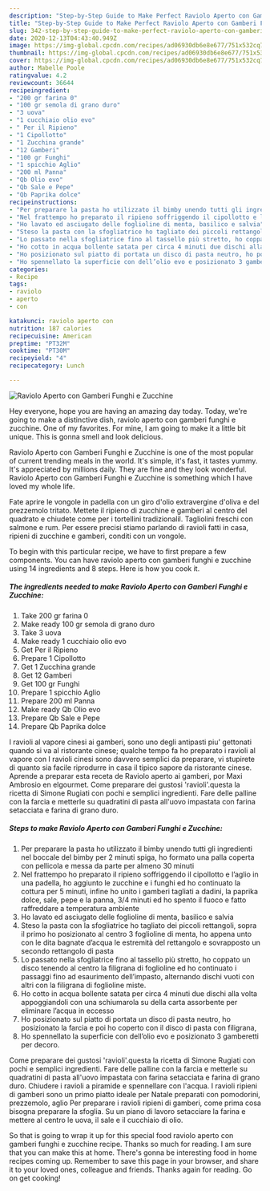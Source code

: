 ```yaml
---
description: "Step-by-Step Guide to Make Perfect Raviolo Aperto con Gamberi Funghi e Zucchine"
title: "Step-by-Step Guide to Make Perfect Raviolo Aperto con Gamberi Funghi e Zucchine"
slug: 342-step-by-step-guide-to-make-perfect-raviolo-aperto-con-gamberi-funghi-e-zucchine
date: 2020-12-13T04:43:40.949Z
image: https://img-global.cpcdn.com/recipes/ad06930db6e8e677/751x532cq70/raviolo-aperto-con-gamberi-funghi-e-zucchine-recipe-main-photo.jpg
thumbnail: https://img-global.cpcdn.com/recipes/ad06930db6e8e677/751x532cq70/raviolo-aperto-con-gamberi-funghi-e-zucchine-recipe-main-photo.jpg
cover: https://img-global.cpcdn.com/recipes/ad06930db6e8e677/751x532cq70/raviolo-aperto-con-gamberi-funghi-e-zucchine-recipe-main-photo.jpg
author: Mabelle Poole
ratingvalue: 4.2
reviewcount: 36644
recipeingredient:
- "200 gr farina 0"
- "100 gr semola di grano duro"
- "3 uova"
- "1 cucchiaio olio evo"
- " Per il Ripieno"
- "1 Cipollotto"
- "1 Zucchina grande"
- "12 Gamberi"
- "100 gr Funghi"
- "1 spicchio Aglio"
- "200 ml Panna"
- "Qb Olio evo"
- "Qb Sale e Pepe"
- "Qb Paprika dolce"
recipeinstructions:
- "Per preparare la pasta ho utilizzato il bimby unendo tutti gli ingredienti nel boccale del bimby per 2 minuti spiga, ho formato una palla coperta con pellicola e messa da parte per almeno 30 minuti"
- "Nel frattempo ho preparato il ripieno soffriggendo il cipollotto e l’aglio in una padella, ho aggiunto le zucchine e i funghi ed ho continuato la cottura per 5 minuti, infine ho unito i gamberi tagliati a dadini, la paprika dolce, sale, pepe e la panna, 3/4 minuti ed ho spento il fuoco e fatto raffreddare a temperatura ambiente"
- "Ho lavato ed asciugato delle foglioline di menta, basilico e salvia"
- "Steso la pasta con la sfogliatrice ho tagliato dei piccoli rettangoli, sopra il primo ho posizionato al centro 3 foglioline di menta, ho appena unto con le dita bagnate d’acqua le estremità del rettangolo e sovrapposto un secondo rettangolo di pasta"
- "Lo passato nella sfogliatrice fino al tassello più stretto, ho coppato un disco tenendo al centro la filigrana di foglioline ed ho continuato i passaggi fino ad esaurimento dell’impasto, alternando dischi vuoti con altri con la filigrana di foglioline miste."
- "Ho cotto in acqua bollente satata per circa 4 minuti due dischi alla volta appoggiandoli con una schiumarola su della carta assorbente per eliminare l’acqua in eccesso"
- "Ho posizionato sul piatto di portata un disco di pasta neutro, ho posizionato la farcia e poi ho coperto con il disco di pasta con filigrana,"
- "Ho spennellato la superficie con dell’olio evo e posizionato 3 gamberetti per decoro."
categories:
- Recipe
tags:
- raviolo
- aperto
- con

katakunci: raviolo aperto con 
nutrition: 187 calories
recipecuisine: American
preptime: "PT32M"
cooktime: "PT30M"
recipeyield: "4"
recipecategory: Lunch

---
```



![Raviolo Aperto con Gamberi Funghi e Zucchine](https://img-global.cpcdn.com/recipes/ad06930db6e8e677/751x532cq70/raviolo-aperto-con-gamberi-funghi-e-zucchine-recipe-main-photo.jpg)

Hey everyone, hope you are having an amazing day today. Today, we're going to make a distinctive dish, raviolo aperto con gamberi funghi e zucchine. One of my favorites. For mine, I am going to make it a little bit unique. This is gonna smell and look delicious.

Raviolo Aperto con Gamberi Funghi e Zucchine is one of the most popular of current trending meals in the world. It's simple, it's fast, it tastes yummy. It's appreciated by millions daily. They are fine and they look wonderful. Raviolo Aperto con Gamberi Funghi e Zucchine is something which I have loved my whole life.

Fate aprire le vongole in padella con un giro d&#39;olio extravergine d&#39;oliva e del prezzemolo tritato. Mettete il ripieno di zucchine e gamberi al centro del quadrato e chiudete come per i tortellini tradizionalil. Tagliolini freschi con salmone e rum. Per essere precisi stiamo parlando di ravioli fatti in casa, ripieni di zucchine e gamberi, conditi con un vongole.


To begin with this particular recipe, we have to first prepare a few components. You can have raviolo aperto con gamberi funghi e zucchine using 14 ingredients and 8 steps. Here is how you cook it.

<!--inarticleads1-->

##### The ingredients needed to make Raviolo Aperto con Gamberi Funghi e Zucchine:

1. Take 200 gr farina 0
1. Make ready 100 gr semola di grano duro
1. Take 3 uova
1. Make ready 1 cucchiaio olio evo
1. Get  Per il Ripieno
1. Prepare 1 Cipollotto
1. Get 1 Zucchina grande
1. Get 12 Gamberi
1. Get 100 gr Funghi
1. Prepare 1 spicchio Aglio
1. Prepare 200 ml Panna
1. Make ready Qb Olio evo
1. Prepare Qb Sale e Pepe
1. Prepare Qb Paprika dolce


I ravioli al vapore cinesi ai gamberi, sono uno degli antipasti piu&#39; gettonati quando si va al ristorante cinese; qualche tempo fa ho preparato i ravioli al vapore con I ravioli cinesi sono davvero semplici da preparare, vi stupirete di quanto sia facile riprodurre in casa il tipico sapore da ristorante cinese. Aprende a preparar esta receta de Raviolo aperto ai gamberi, por Maxi Ambrosio en elgourmet. Come preparare dei gustosi &#39;ravioli&#39;.questa la ricetta di Simone Rugiati con pochi e semplici ingredienti. Fare delle palline con la farcia e metterle su quadratini di pasta all&#39;uovo impastata con farina setacciata e farina di grano duro. 

<!--inarticleads2-->

##### Steps to make Raviolo Aperto con Gamberi Funghi e Zucchine:

1. Per preparare la pasta ho utilizzato il bimby unendo tutti gli ingredienti nel boccale del bimby per 2 minuti spiga, ho formato una palla coperta con pellicola e messa da parte per almeno 30 minuti
1. Nel frattempo ho preparato il ripieno soffriggendo il cipollotto e l’aglio in una padella, ho aggiunto le zucchine e i funghi ed ho continuato la cottura per 5 minuti, infine ho unito i gamberi tagliati a dadini, la paprika dolce, sale, pepe e la panna, 3/4 minuti ed ho spento il fuoco e fatto raffreddare a temperatura ambiente
1. Ho lavato ed asciugato delle foglioline di menta, basilico e salvia
1. Steso la pasta con la sfogliatrice ho tagliato dei piccoli rettangoli, sopra il primo ho posizionato al centro 3 foglioline di menta, ho appena unto con le dita bagnate d’acqua le estremità del rettangolo e sovrapposto un secondo rettangolo di pasta
1. Lo passato nella sfogliatrice fino al tassello più stretto, ho coppato un disco tenendo al centro la filigrana di foglioline ed ho continuato i passaggi fino ad esaurimento dell’impasto, alternando dischi vuoti con altri con la filigrana di foglioline miste.
1. Ho cotto in acqua bollente satata per circa 4 minuti due dischi alla volta appoggiandoli con una schiumarola su della carta assorbente per eliminare l’acqua in eccesso
1. Ho posizionato sul piatto di portata un disco di pasta neutro, ho posizionato la farcia e poi ho coperto con il disco di pasta con filigrana,
1. Ho spennellato la superficie con dell’olio evo e posizionato 3 gamberetti per decoro.


Come preparare dei gustosi &#39;ravioli&#39;.questa la ricetta di Simone Rugiati con pochi e semplici ingredienti. Fare delle palline con la farcia e metterle su quadratini di pasta all&#39;uovo impastata con farina setacciata e farina di grano duro. Chiudere i ravioli a piramide e spennellare con l&#39;acqua. I ravioli ripieni di gamberi sono un primo piatto ideale per Natale preparati con pomodorini, prezzemolo, aglio Per preparare i ravioli ripieni di gamberi, come prima cosa bisogna preparare la sfoglia. Su un piano di lavoro setacciare la farina e mettere al centro le uova, il sale e il cucchiaio di olio. 

So that is going to wrap it up for this special food raviolo aperto con gamberi funghi e zucchine recipe. Thanks so much for reading. I am sure that you can make this at home. There's gonna be interesting food in home recipes coming up. Remember to save this page in your browser, and share it to your loved ones, colleague and friends. Thanks again for reading. Go on get cooking!
